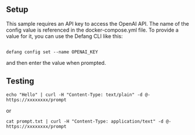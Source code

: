 
## Setup
This sample requires an API key to access the OpenAI API. The name of the config value is referenced in the docker-compose.yml file.
To provide a value for it, you can use the Defang CLI like this:
```

defang config set --name OPENAI_KEY
```

and then enter the value when prompted.


## Testing
```
echo "Hello" | curl -H "Content-Type: text/plain" -d @- https://xxxxxxxx/prompt
```
or
```
cat prompt.txt | curl -H "Content-Type: application/text" -d @- https://xxxxxxxx/prompt
```